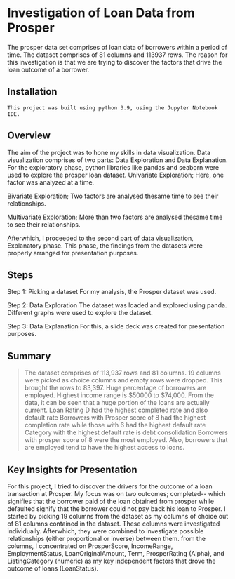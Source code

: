 
# Investigation of Loan Data from Prosper

The prosper data set comprises of loan data of borrowers within a period of time.
The dataset comprises of 81 columns and 113937 rows.
The reason for this investigation is that we are trying to discover the factors that drive the loan outcome of a borrower.




## Installation


    This project was built using python 3.9, using the Jupyter Notebook IDE.
## Overview

The aim of the project was to hone my skills in data visualization. 
Data visualization comprises of two parts: Data Exploration and Data Explanation.
For the exploratory phase, python libraries like pandas and seaborn were used to explore the prosper loan dataset.
Univariate Exploration;
Here, one factor was analyzed at a time.

Bivariate Exploration;
Two factors are analysed thesame time to see their relationships.

Multivariate Exploration;
More than two factors are analysed thesame time to see their relationships.

Afterwhich, I proceeded to the second part of data visualization, Explanatory phase.
This phase, the findings from the datasets were properly arranged for presentation purposes.




## Steps

Step 1: Picking a dataset
For my analysis, the Prosper dataset was used.


Step 2: Data Exploration
The dataset was loaded and explored using panda.
Different graphs were used to explore the dataset.

Step 3: Data Explanation
For this, a slide deck was created for presentation purposes.



## Summary

>The dataset comprises of 113,937 rows and 81 columns.
> 19 columns were picked as choice columns and empty rows were dropped. This brought the rows to 83,397.
> Huge percentage of borrowers are employed.
>Highest income range is $50000 to $74,000.
>From the data, it can be seen that a huge portion of the loans are actually current.
>Loan Rating D had the highest completed rate and also default rate
>Borrowers with Prosper score of 8 had the highest completion rate while those with 6 had the highest default rate
> Category with the highest default rate is debt consolidation
>Borrowers with prosper score of 8 were the most employed. Also, borrowers that are employed tend to have the highest access to loans.


## Key Insights for Presentation

For this project, I tried to discover the drivers for the outcome of a loan transaction at Prosper. My focus was on two outcomes; completed-- which signifies that the borrower paid of the loan obtained from prosper while defaulted signify that the borrower could not pay back his loan to Prosper.
I started by picking 19 columns from the dataset as my columns of choice out of 81 columns contained in the dataset.
These columns were investigated individually. Afterwhich, they were combined to investigate possible relationships (either proportional or inverse) between them. 
from the columns, I concentrated on ProsperScore, IncomeRange, EmploymentStatus, LoanOriginalAmount, Term, ProsperRating (Alpha), and ListingCategory (numeric) as my key independent factors that drove the outcome of loans (LoanStatus).



  
